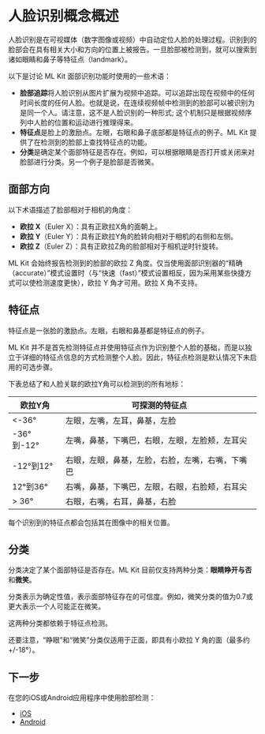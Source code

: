 # 人脸识别概念概述

人脸识别是在可视媒体（数字图像或视频）中自动定位人脸的处理过程。识别到的脸部会在具有相关大小和方向的位置上被报告。一旦脸部被检测到，就可以搜索到诸如眼睛和鼻子等特征点（landmark）。

以下是讨论 ML Kit 面部识别功能时使用的一些术语：

- **脸部追踪**将人脸识别从图片扩展为视频中追踪。可以追踪出现在视频中的任何时间长度的任何人脸。也就是说，在连续视频帧中检测到的脸部可以被识别为是同一个人。请注意，这不是人脸识别的一种形式; 这个机制只是根据视频序列中人脸的位置和运动进行推理得来。
- **特征点**是脸上的激励点。左眼，右眼和鼻子底部都是特征点的例子。ML Kit 提供了在检测到的脸部上查找特征点的功能。
- **分类**是确定某个面部特征是否存在。例如，可以根据眼睛是否打开或关闭来对脸部进行分类。另一个例子是脸部是否微笑。



## 面部方向

以下术语描述了脸部相对于相机的角度：

- **欧拉 X**（Euler X）：具有正欧拉X角的面朝上。
- **欧拉 Y**（Euler Y）：具有正欧拉Y角的脸转向相对于相机的右侧和左侧。
- **欧拉 Z**（Euler Z）：具有正欧拉Z角的脸部相对于相机逆时针旋转。

ML Kit 会始终报告检测到的脸部的欧拉 Z 角度。仅当使用面部识别器的“精确（accurate）”模式设置时（与“快速（fast）”模式设置相反，因为采用某些快捷方式可以使检测速度更快），欧拉 Y 角才可用。欧拉 X 角不支持。



## 特征点

特征点是一张脸的激励点。左眼，右眼和鼻基都是特征点的例子。

ML Kit 并不是首先检测特征点并使用特征点作为识别整个人脸的基础，而是以独立于详细的特征点信息的方式检测整个人脸。因此，特征点检测是默认情况下未启用的可选步骤。

下表总结了和人脸关联的欧拉Y角可以检测到的所有地标：

| 欧拉Y角    | 可探测的特征点                                   |
| ---------- | ------------------------------------------------ |
| <-36°      | 左眼，左嘴，左耳，鼻基，左脸                     |
| -36°到-12° | 左嘴，鼻基，下嘴巴，右眼，左眼，左脸颊，左耳尖   |
| -12°到12°  | 右眼，左眼，鼻基，左脸，右脸，左嘴，右嘴，下嘴巴 |
| 12°到36°   | 右嘴，鼻基，下嘴巴，左眼，右眼，右脸颊，右耳尖   |
| > 36°      | 右眼，右嘴，右耳，鼻基，右脸                     |

每个识别到的特征点都会包括其在图像中的相关位置。 

## 分类

分类决定了某个面部特征是否存在。ML Kit 目前仅支持两种分类：**眼睛睁开与否**和**微笑**。

分类表示为确定性值，表示面部特征存在的可信度。例如，微笑分类的值为0.7或更大表示一个人可能正在微笑。

这两种分类都依赖于特征点检测。

还要注意，“睁眼”和“微笑”分类仅适用于正面，即具有小欧拉 Y 角的面（最多约+/-18°）。

## 下一步

在您的iOS或Android应用程序中使用脸部检测：

- [iOS](https://github.com/Quorafind/MLkit-CN/blob/master/Detect%20faces/Detect%20Faces%20with%20ML%20Kit%20on%20iOS.md)
- [Android](https://github.com/Quorafind/MLkit-CN/blob/master/Detect%20faces/Detect%20Faces%20with%20ML%20Kit%20on%20Android.md)



